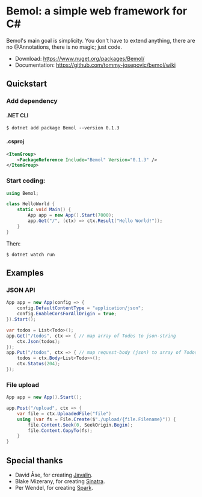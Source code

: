 # Bemol: a simple web framework for C#

Bemol's main goal is simplicity. You don't have to extend anything, there are no @Annotations, there is no magic; just code.

- Download: https://www.nuget.org/packages/Bemol/
- Documentation: https://github.com/tommy-josepovic/bemol/wiki

## Quickstart

### Add dependency

#### .NET CLI

```
$ dotnet add package Bemol --version 0.1.3
```

#### .csproj

```xml
<ItemGroup>
    <PackageReference Include="Bemol" Version="0.1.3" />
</ItemGroup>
```

### Start coding:

```cs
using Bemol;

class HelloWorld {
    static void Main() {
        App app = new App().Start(7000);
        app.Get("/", (ctx) => ctx.Result("Hello World!"));
    }
}
```

Then:

```
$ dotnet watch run
```

## Examples

### JSON API

```cs
App app = new App(config => {
    config.DefaultContentType = "application/json";
    config.EnableCorsForAllOrigin = true;
}).Start();

var todos = List<Todo>();
app.Get("/todos", ctx => { // map array of Todos to json-string
    ctx.Json(todos);
});
app.Put("/todos", ctx => { // map request-body (json) to array of Todos
    todos = ctx.Body<List<Todo>>();
    ctx.Status(204);
});

```

### File upload

```cs
App app = new App().Start();

app.Post("/upload", ctx => {
    var file = ctx.UploadedFile("file")
    using (var fs = File.Create($"./upload/{file.Filename}")) {
        file.Content.Seek(0, SeekOrigin.Begin);
        file.Content.CopyTo(fs);
    }
}
```

## Special thanks

- David Åse, for creating [Javalin](https://github.com/tipsy/javalin).
- Blake Mizerany, for creating [Sinatra](http://www.sinatrarb.com/).
- Per Wendel, for creating [Spark](http://sparkjava.com/).
